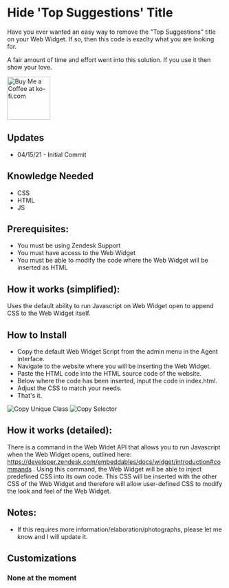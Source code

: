 Hide 'Top Suggestions' Title
==============================

Have you ever wanted an easy way to remove the "Top Suggestions" title on your Web Widget. If so, then this code is exaclty what you are looking for.

A fair amount of time and effort went into this solution.  If you use it then show your love.

<a href='https://ko-fi.com/Y8Y346MT1' target='_blank'><img height='100' style='border:0px;height:100px;' src='https://cdn.ko-fi.com/cdn/kofi2.png?v=2' border='0' alt='Buy Me a Coffee at ko-fi.com' /></a>

Updates
-------
* 04/15/21 - Initial Commit



Knowledge Needed
-----------
* CSS
* HTML
* JS

Prerequisites:
-----------

* You must be using Zendesk Support
* You must have access to the Web Widget
* You must be able to modify the code where the Web Widget will be inserted as HTML

How it works (simplified):
--------------

Uses the default ability to run Javascript on Web Widget open to append CSS to the Web Widget itself.

How to Install
--------------

* Copy the default Web Widget Script from the admin menu in the Agent interface.
* Navigate to the website where you will be inserting the Web Widget.
* Paste the HTML code into the HTML source code of the website.
* Below where the code has been inserted, input the code in index.html.
* Adjust the CSS to match your needs.
* That's it.

<img src="https://media.giphy.com/media/lMTrnzIfKvvuSBcFro/giphy.gif" alt="Copy Unique Class" />
<img src="https://media.giphy.com/media/VKKP4LsSY82RWbYAJE/giphy.gif" alt="Copy Selector" />

How it works (detailed):
--------------

There is a command in the Web Widet API that allows you to run Javascript when the Web Widget opens, outlined here: https://developer.zendesk.com/embeddables/docs/widget/introduction#commands . Using this command, the Web Widget will be able to inject predefined CSS into its own code. This CSS will be inserted with the other CSS of the Web Widget and therefore will allow user-defined CSS to modify the look and feel of the Web Widget.

Notes:
--------------

* If this requires more information/elaboration/photographs, please let me know and I will update it.

Customizations
--------------
### None at the moment
